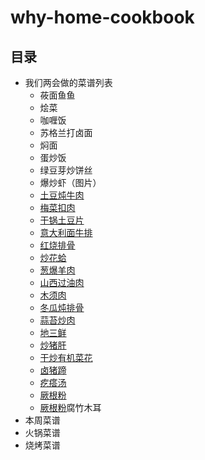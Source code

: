 # why-home-cookbook

## 目录
* 我们两会做的菜谱列表
	* 莜面鱼鱼
	* 烩菜
	* 咖喱饭
	* 苏格兰打卤面
	* 焖面
	* 蛋炒饭
	* 绿豆芽炒饼丝
	* 爆炒虾（图片）
	* [土豆炖牛肉](http://blog.csdn.net/guodongxiaren)
	* [梅菜扣肉](#横线)
	* [干锅土豆片](#横线)
	* [意大利面牛排](#横线)
	* [红烧排骨](#横线)
	* [炒花蛤](#横线)
	* [葱爆羊肉](#横线)
	* [山西过油肉](#横线)
	* [木须肉](#横线)
	* [冬瓜炖排骨](#横线)
	* [蒜苔炒肉](#横线)
	* [地三鲜](#横线)
	* [炒猪肝](#横线)
	* [干炒有机菜花](#横线)
	* [卤猪蹄](#横线)
	* [疙瘩汤](#横线)
	* [厥根粉](#横线)
	* [厥根粉](#横线)腐竹木耳
* 本周菜谱
* 火锅菜谱
* 烧烤菜谱





